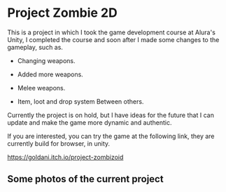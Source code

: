 # Project Zombie 2D

This is a project in which I took the game development course at Alura's Unity, I completed the course and soon after I made some changes to the gameplay, such as.

- Changing weapons.
- Added more weapons.
- Melee weapons.

- Item, loot and drop system
Between others.

Currently the project is on hold, but I have ideas for the future that I can update and make the game more dynamic and authentic.

If you are interested, you can try the game at the following link, they are currently build for browser, in unity.

https://goldani.itch.io/project-zombizoid

## Some photos of the current project
